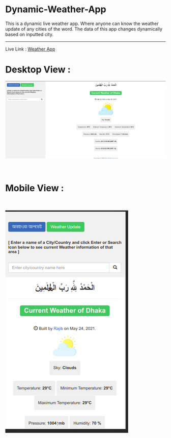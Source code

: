 # Dynamic-Weather-App
This is a dynamic live weather app. Where anyone can know the weather update of any cities of the word. The data  of this app changes dynamically based on inputted city. 
<hr> Live Link : <a href = "https://weatherappbyrajib.herokuapp.com/"> Weather App <a/>
<br>
<h1>Desktop View : </h1>
<img src = "static/photos/desktop.png">
<br><br>
<br>
<h1>Mobile View : </h1>
<br><br>
<img src = "static/photos/Mobile.png">
